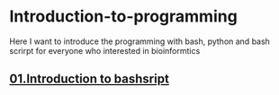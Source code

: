 # Introduction-to-programming
Here I want to introduce the programming with bash, python and bash scrirpt for everyone who interested in bioinformtics
## [01.Introduction to bashsript](https://github.com/giangbioinformatics/Introduction-to-programming/blob/main/bash_script.md)
